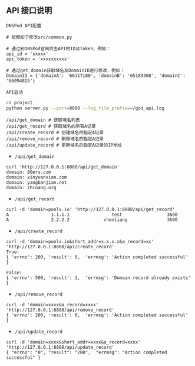 ## API 接口说明

`DNSPod API配置`

```text
# 按照如下修改src/common.py

# 通过到DNSPod官网后去API的ID及Token，例如：
api_id = 'xxxxx'
api_token = 'xxxxxxxxxx'

# 通过get_domain获取域名及DomainID进行修改，例如：
DomainID = {'domainA': '66117180', 'domainB': '65189308', 'domainC': '66094815'}
```

`API启动`

```bash
cd project
python server.py --port=8888 --log_file_prefix=~/god_api.log
```

```text
/api/get_domain # 获取域名列表
/api/get_record # 获取域名的所有A记录
/api/create_record # 创建域名的指定A记录
/api/remove_record # 删除域名的指定A记录
/api/update_record # 更新域名的指定A记录的IP地址
```


* `/api/get_domain`

```shell
curl 'http://127.0.0.1:8888/api/get_domain'
domain: 80ers.com
domain: xinyuanxian.com
domain: yangbanjian.net
domain: zhinang.org
```

* `/api/get_record`

```shell
curl -d 'domain=poolx.io' 'http://127.0.0.1:8888/api/get_record'
A                1.1.1.1                test                 3600
A                2.2.2.2             chenliang               3600
```

* `/api/create_record`

```shell
curl -d 'domain=poolx.io&short_addr=x.x.x.x&a_record=xx' 'http://127.0.0.1:8888/api/create_record'
True:
{ 'errno': 200, 'result': 0,  'errmsg': 'Action completed successful' }

False:
{ 'errno': 500, 'result': 1,  'errmsg': 'Domain record already exists' }
```

* `/api/remove_record`

```shell
curl -d 'domain=xxxx&a_record=xxxx' 'http://127.0.0.1:8888/api/remove_record'
{ 'errno': 200, 'result': 0,  'errmsg': 'Action completed successful' }
```

* `/api/update_record`

```shell
curl -d 'domain=xxxx&short_addr=xxxx&a_record=xxxx' 'http://127.0.0.1:8888/api/update_record'
{ "errno": "0", "result": "200",  "errmsg": "Action completed successful" }
```
